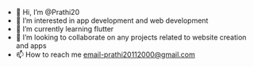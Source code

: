 - 👋 Hi, I’m @Prathi20
- 👀 I’m interested in app development and web development
- 🌱 I’m currently learning flutter
- 💞️ I’m looking to collaborate on any projects related to website creation and apps
- 📫 How to reach me email-prathi20112000@gmail.com

<!---
Prathi20/Prathi20 is a ✨ special ✨ repository because its `README.md` (this file) appears on your GitHub profile.
You can click the Preview link to take a look at your changes.
--->
